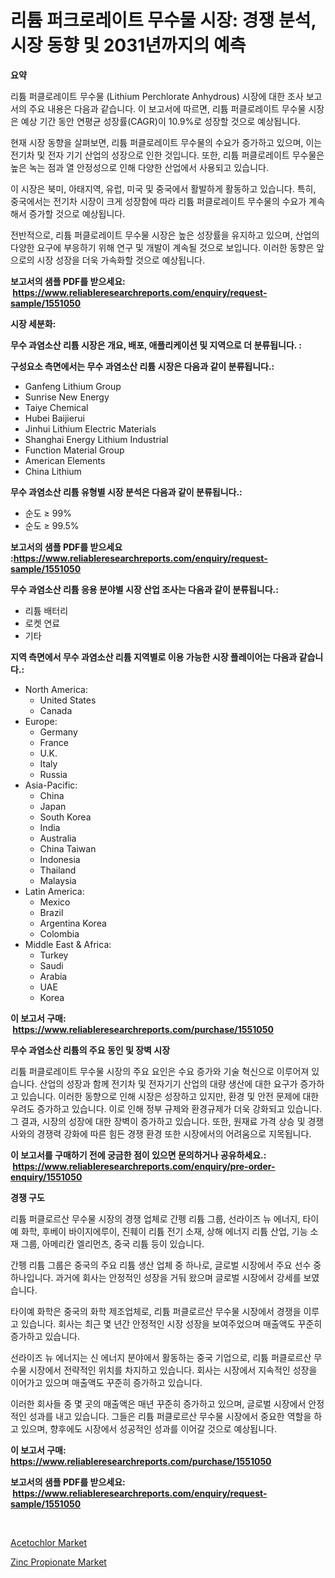 <p><h1>리튬 퍼크로레이트 무수물 시장: 경쟁 분석, 시장 동향 및 2031년까지의 예측</h1></p><p><strong>요약</strong></p>
<p><p>리튬 퍼클로레이트 무수물 (Lithium Perchlorate Anhydrous) 시장에 대한 조사 보고서의 주요 내용은 다음과 같습니다. 이 보고서에 따르면, 리튬 퍼클로레이트 무수물 시장은 예상 기간 동안 연평균 성장률(CAGR)이 10.9%로 성장할 것으로 예상됩니다.</p><p>현재 시장 동향을 살펴보면, 리튬 퍼클로레이트 무수물의 수요가 증가하고 있으며, 이는 전기차 및 전자 기기 산업의 성장으로 인한 것입니다. 또한, 리튬 퍼클로레이트 무수물은 높은 녹는 점과 열 안정성으로 인해 다양한 산업에서 사용되고 있습니다.</p><p>이 시장은 북미, 아태지역, 유럽, 미국 및 중국에서 활발하게 활동하고 있습니다. 특히, 중국에서는 전기차 시장이 크게 성장함에 따라 리튬 퍼클로레이트 무수물의 수요가 계속해서 증가할 것으로 예상됩니다.</p><p>전반적으로, 리튬 퍼클로레이트 무수물 시장은 높은 성장률을 유지하고 있으며, 산업의 다양한 요구에 부응하기 위해 연구 및 개발이 계속될 것으로 보입니다. 이러한 동향은 앞으로의 시장 성장을 더욱 가속화할 것으로 예상됩니다.</p></p>
<p><strong>보고서의 샘플 PDF를 받으세요: &nbsp;<a href="https://www.reliableresearchreports.com/enquiry/request-sample/1551050">https://www.reliableresearchreports.com/enquiry/request-sample/1551050</a></strong></p>
<p><strong>시장 세분화:</strong></p>
<p><strong> 무수 과염소산 리튬 시장은 개요, 배포, 애플리케이션 및 지역으로 더 분류됩니다. :</strong></p>
<p><strong>구성요소 측면에서는 무수 과염소산 리튬 시장은 다음과 같이 분류됩니다.:</strong></p>
<p><ul><li>Ganfeng Lithium Group</li><li>Sunrise New Energy</li><li>Taiye Chemical</li><li>Hubei Baijierui</li><li>Jinhui Lithium Electric Materials</li><li>Shanghai Energy Lithium Industrial</li><li>Function Material Group</li><li>American Elements</li><li>China Lithium</li></ul></p>
<p><strong> 무수 과염소산 리튬 유형별 시장 분석은 다음과 같이 분류됩니다.:</strong></p>
<p><ul><li>순도 ≥ 99%</li><li>순도 ≥ 99.5%</li></ul></p>
<p><strong>보고서의 샘플 PDF를 받으세요 :<a href="https://www.reliableresearchreports.com/enquiry/request-sample/1551050">https://www.reliableresearchreports.com/enquiry/request-sample/1551050</a></strong></p>
<p><strong> 무수 과염소산 리튬 응용 분야별 시장 산업 조사는 다음과 같이 분류됩니다.:</strong></p>
<p><ul><li>리튬 배터리</li><li>로켓 연료</li><li>기타</li></ul></p>
<p><strong>지역 측면에서 무수 과염소산 리튬 지역별로 이용 가능한 시장 플레이어는 다음과 같습니다.:</strong></p>
<p><ul>
    <li>
        North America:
        <ul>
            <li>United States</li>
            <li>Canada</li>
        </ul>
    </li>
    <li>
        Europe:
        <ul>
            <li>Germany</li>
            <li>France</li>
            <li>U.K.</li>
            <li>Italy</li>
            <li>Russia</li>
        </ul>
    </li>
    <li>
        Asia-Pacific:
        <ul>
            <li>China</li>
            <li>Japan</li>
            <li>South Korea</li>
            <li>India</li>
            <li>Australia</li>
            <li>China Taiwan</li>
            <li>Indonesia</li>
            <li>Thailand</li>
            <li>Malaysia</li>
        </ul>
    </li>
    <li>
        Latin America:
        <ul>
            <li>Mexico</li>
            <li>Brazil</li>
            <li>Argentina Korea</li>
            <li>Colombia</li>
        </ul>
    </li>
    <li>
        Middle East & Africa:
        <ul>
            <li>Turkey</li>
            <li>Saudi</li>
            <li>Arabia</li>
            <li>UAE</li>
            <li>Korea</li>
        </ul>
    </li>
    </ul></p>
<p><strong>이 보고서 구매: &nbsp;<a href="https://www.reliableresearchreports.com/purchase/1551050">https://www.reliableresearchreports.com/purchase/1551050</a></strong></p>
<p><strong>무수 과염소산 리튬의 주요 동인 및 장벽 시장</strong></p>
<p><p>리튬 퍼클로레이트 무수물 시장의 주요 요인은 수요 증가와 기술 혁신으로 이루어져 있습니다. 산업의 성장과 함께 전기차 및 전자기기 산업의 대량 생산에 대한 요구가 증가하고 있습니다. 이러한 동향으로 인해 시장은 성장하고 있지만, 환경 및 안전 문제에 대한 우려도 증가하고 있습니다. 이로 인해 정부 규제와 환경규제가 더욱 강화되고 있습니다. 그 결과, 시장의 성장에 대한 장벽이 증가하고 있습니다. 또한, 원재료 가격 상승 및 경쟁사와의 경쟁력 강화에 따른 힘든 경쟁 환경 또한 시장에서의 어려움으로 지목됩니다.</p></p>
<p><strong>이 보고서를 구매하기 전에 궁금한 점이 있으면 문의하거나 공유하세요.: &nbsp;<a href="https://www.reliableresearchreports.com/enquiry/pre-order-enquiry/1551050">https://www.reliableresearchreports.com/enquiry/pre-order-enquiry/1551050</a></strong></p>
<p><strong>경쟁 구도</strong></p>
<p><p>리튬 퍼클로르산 무수물 시장의 경쟁 업체로 간펭 리튬 그룹, 선라이즈 뉴 에너지, 타이예 화학, 후베이 바이지에루이, 진훼이 리튬 전기 소재, 상해 에너지 리튬 산업, 기능 소재 그룹, 아메리칸 엘리먼츠, 중국 리튬 등이 있습니다.</p><p>간펭 리튬 그룹은 중국의 주요 리튬 생산 업체 중 하나로, 글로벌 시장에서 주요 선수 중 하나입니다. 과거에 회사는 안정적인 성장을 거둬 왔으며 글로벌 시장에서 강세를 보였습니다. </p><p>타이예 화학은 중국의 화학 제조업체로, 리튬 퍼클로르산 무수물 시장에서 경쟁을 이루고 있습니다. 회사는 최근 몇 년간 안정적인 시장 성장을 보여주었으며 매출액도 꾸준히 증가하고 있습니다.</p><p>선라이즈 뉴 에너지는 신 에너지 분야에서 활동하는 중국 기업으로, 리튬 퍼클로르산 무수물 시장에서 전략적인 위치를 차지하고 있습니다. 회사는 시장에서 지속적인 성장을 이어가고 있으며 매출액도 꾸준히 증가하고 있습니다.</p><p>이러한 회사들 중 몇 곳의 매출액은 매년 꾸준히 증가하고 있으며, 글로벌 시장에서 안정적인 성과를 내고 있습니다. 그들은 리튬 퍼클로르산 무수물 시장에서 중요한 역할을 하고 있으며, 향후에도 시장에서 성공적인 성과를 이어갈 것으로 예상됩니다.</p></p>
<p><strong>이 보고서 구매: &nbsp; <a href="https://www.reliableresearchreports.com/purchase/1551050">https://www.reliableresearchreports.com/purchase/1551050</a></strong></p>
<p><strong>보고서의 샘플 PDF를 받으세요: &nbsp;<a href="https://www.reliableresearchreports.com/enquiry/request-sample/1551050">https://www.reliableresearchreports.com/enquiry/request-sample/1551050</a></strong><strong></strong></p>
<p>&nbsp;</p>
<p><p><a href="https://ivy-potential-64b.notion.site/Acetochlor-Market-Size-Market-Trends-and-Growth-Outlook-forecasted-for-period-from-2024-to-2031-8c12e30b72544e03a02bbcd058b02312">Acetochlor Market</a></p><p><a href="https://nifty-kite-d51.notion.site/Zinc-Propionate-Market-Offers-Provide-Insightful-Data-for-the-Time-Period-from-2024-to-2031-and-also-48064207f4624abb951504a8007f58a6">Zinc Propionate Market</a></p></p>